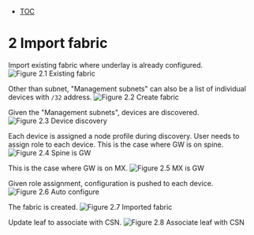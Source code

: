 * [TOC](ToC-Contrail-Fabric-Management)

# 2 Import fabric

Import existing fabric where underlay is already configured.
![Figure 2.1 Existing fabric](Solution-CFM/F2-1.png)

Other than subnet, "Management subnets" can also be a list of individual devices with `/32` address.
![Figure 2.2 Create fabric](Solution-CFM/F2-2.png)

Given the "Management subnets", devices are discovered.
![Figure 2.3 Device discovery](Solution-CFM/F2-3.png)

Each device is assigned a node profile during discovery. User needs to assign role to each device. This is the case where GW is on spine.
![Figure 2.4 Spine is GW](Solution-CFM/F2-4.png)

This is the case where GW is on MX.
![Figure 2.5 MX is GW](Solution-CFM/F2-5.png)

Given role assignment, configuration is pushed to each device.
![Figure 2.6 Auto configure](Solution-CFM/F2-6.png)

The fabric is created.
![Figure 2.7 Imported fabric](Solution-CFM/F2-7.png)

Update leaf to associate with CSN.
![Figure 2.8 Associate leaf with CSN](Solution-CFM/F2-8.png)


